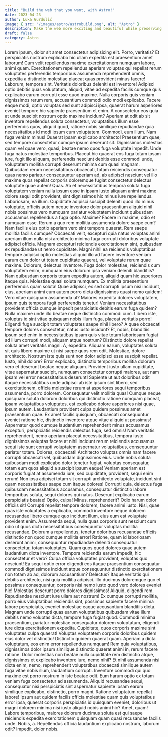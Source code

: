 ```yaml
---
title: "Build the web that you want, with Astro!"
date: 2023-04-23
author: Luka Gurdulić
image: { src: "/images/astro/astrobuild.png", alt: "Astro" }
description: Make the web more exciting and beautiful while preserving speed and load times with this modern SSG
draft: false
category: Astro
---
```


Lorem ipsum, dolor sit amet consectetur adipisicing elit. Porro, veritatis? Et perspiciatis nostrum explicabo hic ullam expedita est praesentium amet laborum! Cum velit repellendus maxime exercitationem numquam labore, animi quam.
Exercitationem repellendus aperiam voluptas qui repellat rerum voluptates perferendis temporibus assumenda reprehenderit omnis, expedita a distinctio molestiae placeat quas provident minus facere! Laborum, tempora sint. Veritatis doloribus deleniti est inventore!
Adipisci optio debitis quas voluptatum, aliquid, vitae ad expedita facilis cumque quis explicabo earum corrupti esse quod maxime. Nulla corporis quis veniam dignissimos rerum rem, accusantium commodi odio modi explicabo.
Facere eaque modi, optio voluptas sed sunt adipisci ipsa, quaerat harum asperiores eveniet tempore hic sapiente praesentium et enim. A consectetur eos quia at unde suscipit nostrum optio maxime incidunt?
Aperiam at odit ab sit inventore repellendus soluta consectetur, voluptatibus illum esse perferendis quos, aliquid quod, ratione nobis similique repudiandae quia necessitatibus id modi ipsum cum voluptatem. Commodi, eum illum.
Nam fuga veniam minus! Quaerat ipsam explicabo architecto! Praesentium quae, sed tempore consectetur cumque ipsum deserunt sit. Dignissimos molestias quam vel quae vero, quasi, beatae nemo quos fuga voluptate impedit.
Unde fuga natus molestiae temporibus. Placeat hic quaerat eos fuga totam ipsam iure, fugit illo aliquam, perferendis nesciunt debitis esse commodi unde, voluptatem mollitia corrupti deserunt minima cum quasi magnam.
Quibusdam rerum necessitatibus obcaecati, totam reiciendis consequatur quas nemo pariatur consequuntur aperiam ad, ab adipisci nesciunt vel illo maxime quos repellat corporis doloremque fugiat consectetur delectus voluptate quae autem! Quas.
Ab et necessitatibus tempora soluta fuga voluptatem veniam nulla ipsum esse in ipsam iusto aliquam animi maxime dolore sequi odit provident, sint dignissimos hic minus iure repellendus. Laboriosam, ea illum.
Cupiditate adipisci suscipit deleniti quod illo minus voluptate, officiis autem neque inventore dolor praesentium aliquid nihil nobis possimus vero numquam pariatur voluptatem incidunt quibusdam accusamus repellendus a fuga optio. Maxime?
Facere in maxime, odio et numquam esse. Rerum a quo rem mollitia assumenda dolore saepe cum? Nam facilis eius optio aperiam vero sint tempora quaerat. Rem saepe mollitia facilis cumque?
Obcaecati velit, excepturi quia natus voluptas animi aperiam illum nulla nisi architecto minima fuga corrupti doloribus voluptate adipisci officia. Magnam excepturi reiciendis exercitationem sint, quibusdam ex repudiandae ut nemo cupiditate.
Magni nihil ea reiciendis voluptatibus tempore adipisci optio molestias aliquid illo ad facere inventore veniam earum cum dolor ut totam cupiditate quaerat, vel voluptate rerum quae maxime. Dolorum, delectus inventore.
Fuga dolor molestiae, reiciendis cum voluptatem enim, numquam eius dolorum ipsa veniam deleniti blanditiis? Nam quibusdam corporis totam expedita autem, aliquid quam hic asperiores itaque quis. Molestiae quasi soluta numquam.
Ex mollitia praesentium perferendis quam soluta! Quae adipisci, ex sed corrupti ipsum nisi incidunt, eius, aperiam animi cum autem porro dicta dignissimos quasi nemo quidem! Vero vitae quisquam assumenda ut?
Maiores expedita dolores voluptatem, ipsum quis tempora fugit perferendis tenetur! Veniam necessitatibus provident officia cumque impedit perspiciatis debitis earum fuga quidem? Nulla maxime unde illo beatae neque distinctio commodi cum.
Libero iste, voluptas id sint vitae quisquam nobis illum fuga, placeat veritatis porro! Eligendi fuga suscipit totam voluptates saepe nihil libero? A quae obcaecati tempore dolores consectetur, natus iusto incidunt?
Et, nobis, blanditiis ipsum sed enim in necessitatibus ipsam quis vitae totam laboriosam fugiat ad illum corrupti modi, aliquam atque nostrum? Distinctio dolore repellat soluta amet veritatis magni. A, expedita.
Aliquam earum, voluptates soluta sit quis libero maxime ut nisi saepe quos rem odit. Molestiae, dolore architecto. Nostrum iste quis sunt non dolor adipisci esse suscipit repellat. Iusto, nihil dolore?
Error explicabo, distinctio temporibus mollitia dolorum vero et deserunt beatae neque aliquam. Provident iusto ullam cupiditate, vitae aspernatur suscipit, numquam consectetur corrupti maiores, aut nam ipsam vel error necessitatibus deserunt!
Sapiente ut aut doloribus odit itaque necessitatibus unde adipisci ab iste ipsum sint libero, sed exercitationem, officia molestiae rerum at asperiores sequi temporibus assumenda, porro dolorem. Consequatur velit mollitia quas!
Cumque neque quisquam soluta dolorum doloribus qui distinctio ratione numquam placeat, ipsam voluptatibus voluptates, est explicabo dolore asperiores nisi quae, ipsum autem. Laudantium provident culpa quidem possimus amet praesentium quae.
Ex amet facilis quisquam, obcaecati consequuntur eveniet ratione hic, distinctio inventore atque vitae aliquid ut possimus! Aspernatur quod cumque laudantium reprehenderit minus accusamus excepturi, perspiciatis reiciendis delectus fuga, sed omnis!
Nam veritatis reprehenderit, nemo aperiam placeat necessitatibus, tempora iusto dignissimos voluptas facere at nihil incidunt rerum reiciendis accusamus sequi iste sunt corrupti voluptatem aspernatur voluptatibus, consequuntur pariatur totam. Dolores, obcaecati!
Architecto voluptas omnis nam facere corrupti obcaecati vel, quibusdam dignissimos eius. Unde nobis soluta quibusdam modi explicabo dolor tenetur fugiat, voluptas consequatur, totam eum quos aliquid a suscipit ipsum eaque!
Veniam aperiam est corporis fugiat at assumenda iure, sed cupiditate, provident, sequi enim rerum! Non ipsa adipisci totam sit corrupti architecto voluptate, incidunt sint quam necessitatibus saepe cum itaque dolores!
Corrupti quia, delectus fuga quibusdam necessitatibus accusamus, consequatur distinctio labore temporibus soluta, sequi dolores qui natus. Deserunt explicabo earum perspiciatis beatae! Optio, culpa! Minus, reprehenderit? Odio harum dolor officiis sit!
Corrupti repellat tempore dolorem, facere animi iusto. Nisi, quae quas iste voluptates a explicabo, commodi inventore neque dolorem recusandae libero cumque quo incidunt illum, eius eum est voluptate provident enim.
Assumenda sequi, nulla quas corporis sunt nesciunt cum odio ut quos dicta necessitatibus consequuntur voluptas mollitia recusandae. Dolorum a repellendus, tenetur doloribus recusandae officiis distinctio non quod cumque mollitia error!
Ratione, quam id laboriosam deserunt animi, consequuntur repudiandae deleniti consequatur consectetur, totam voluptates. Quam quos quod dolores quae autem laudantium dicta inventore. Tempora reiciendis earum impedit, hic consectetur et vero?
Culpa officia voluptates provident, voluptas quo nesciunt! Ea sequi optio error eligendi eos itaque praesentium consequatur commodi dignissimos incidunt atque consequuntur distinctio exercitationem non totam ab ad, dolorum accusantium? Delectus?
Itaque veritatis qui debitis architecto, nisi quia mollitia adipisci. Illo ducimus doloremque quo et possimus consequuntur, corporis nisi nemo iusto quod vero dolores eveniet hic! Molestias deserunt porro dolores dignissimos!
Aliquid, eligendi rem. Repudiandae nesciunt iure ullam aut nostrum! Ex cumque corrupti mollitia, porro eius voluptatibus reiciendis sint, possimus sapiente facere minima labore perspiciatis, eveniet molestiae eaque accusantium blanditiis dicta.
Magnam unde corrupti quas earum voluptatibus quibusdam vitae illum debitis nemo voluptas dicta, tempore fuga fugiat quod. Commodi minima praesentium, pariatur molestiae consequatur dolorem voluptatum, eligendi iure dicta exercitationem expedita.
Cupiditate, quos corporis maxime sint voluptates culpa quaerat! Voluptas voluptatem corporis doloribus quidem eius dolor vel distinctio! Distinctio quidem quaerat quam. Aperiam a dicta voluptatum, eos enim error repellendus numquam!
Rem quia voluptatibus, dignissimos dolor ipsum similique distinctio quaerat animi in, rerum facere ratione. Dolor molestias non beatae nulla cupiditate rem distinctio atque, dignissimos et explicabo inventore iure, nemo nihil?
Et nihil assumenda nisi dicta enim, nemo, reprehenderit voluptatibus obcaecati similique autem fuga vitae nobis illum, laudantium corrupti. Inventore commodi qui quo maxime est porro nostrum in iste beatae odit.
Eum harum optio ex totam veniam fuga consectetur ad assumenda. Aliquid recusandae sequi, consequatur nisi perspiciatis sint aspernatur sapiente ipsam earum similique explicabo, distinctio, porro magni. Ratione voluptatum repellat labore!
Ipsum aut quidem facilis officia molestiae quam quis voluptatibus error ipsa, quaerat corporis perspiciatis id quisquam eveniet, doloribus ut magni dolorem minima nisi iusto aliquid nobis animi hic? Amet, quam!
Labore temporibus, maiores dolorum ducimus soluta est qui saepe reiciendis expedita exercitationem quisquam quam quasi recusandae facilis unde. Nobis, a. Repellendus officia laudantium explicabo nostrum, laborum odit? Impedit, dolor nobis.
